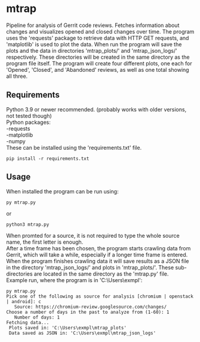 # mtrap
Pipeline for analysis of Gerrit code reviews. Fetches information about changes and visualizes opened and closed changes over time.
The program uses the 'requests' package to retrieve data with HTTP GET requests, and 'matplotlib' is used to plot the data.
When run the program will save the plots and the data in directories 'mtrap_plots/' and 'mtrap_json_logs/' respectively. These directories will be created in the same directory as the program file itself. The program will create four different plots, one each for 'Opened', 'Closed', and 'Abandoned' reviews, as well as one total showing all three.

## Requirements
Python 3.9 or newer recommended. (probably works with older versions, not tested though)  
Python packages:  
  -requests  
  -matplotlib  
  -numpy  
These can be installed using the 'requirements.txt' file.
```
pip install -r requirements.txt
```

## Usage
When installed the program can be run using:
```
py mtrap.py
```
or
```
python3 mtrap.py
```
When promted for a source, it is not required to type the whole source name, the first letter is enough.  
After a time frame has been chosen, the program starts crawling data from Gerrit, which will take a while, especially if a longer time frame is entered.  
When the program finishes crawling data it will save results as a JSON file in the directory 'mtrap_json_logs/' and plots in 'mtrap_plots/'. These sub-directories are located in the same directory as the 'mtrap.py' file.  
Example run, where the program is in 'C:\Users\exmpl\':
```
py mtrap.py
Pick one of the following as source for analysis [chromium | openstack | android]: c
   Source: https://chromium-review.googlesource.com/changes/
Choose a number of days in the past to analyze from (1-60): 1
   Number of days: 1
Fetching data...
 Plots saved in: 'C:\Users\exmpl\mtrap_plots'
 Data saved as JSON in: 'C:\Users\exmpl\mtrap_json_logs'
```
